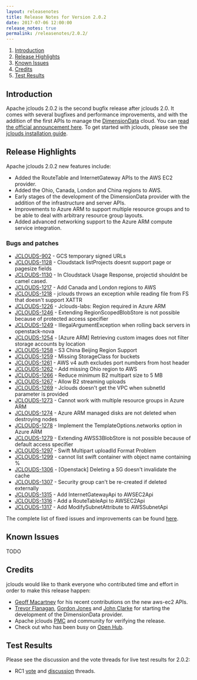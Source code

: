 ```yaml
---
layout: releasenotes
title: Release Notes for Version 2.0.2
date: 2017-07-06 12:00:00
release_notes: true
permalink: /releasenotes/2.0.2/
---
```


1. [Introduction](#intro)
1. [Release Highlights](#highlights)
1. [Known Issues](#knownissues)
1. [Credits](#credits)
1. [Test Results](#test)

## <a id="intro"></a>Introduction

Apache jclouds 2.0.2 is the second bugfix release after jclouds 2.0. It comes with several bugfixes and performance improvements, and with the addition of the first APIs to manage the [DimensionData](http://www.dimensiondata.com) cloud. You can [read the official announcement here](https://s.apache.org/jclouds202). To get started with jclouds, please see the [jclouds installation guide](/start/install/).

## <a id="highlights"></a>Release Highlights

Apache jclouds 2.0.2 new features include:

* Added the RouteTable and InternetGateway APIs to the AWS EC2 provider.
* Added the Ohio, Canada, London and China regions to AWS.
* Early stages of the development of the DimensionData provider with the addition of the infrastructure and server APIs.
* Improvements to Azure ARM to support multiple resource groups and to be able to deal with arbitrary resource group layouts.
* Added advanced networking support to the Azure ARM compute service integration.

### Bugs and patches

* [JCLOUDS-902](https://issues.apache.org/jira/browse/JCLOUDS-902) - GCS temporary signed URLs
* [JCLOUDS-1128](https://issues.apache.org/jira/browse/JCLOUDS-1128) - Cloudstack listProjects doesnt support page or pagesize fields
* [JCLOUDS-1130](https://issues.apache.org/jira/browse/JCLOUDS-1130) - In Cloudstack Usage Response, projectid shouldnt be camel cased.
* [JCLOUDS-1217](https://issues.apache.org/jira/browse/JCLOUDS-1217) - Add Canada and London regions to AWS
* [JCLOUDS-1218](https://issues.apache.org/jira/browse/JCLOUDS-1218) - jclouds throws an exception while reading file from FS that doesn't support XATTR
* [JCLOUDS-1226](https://issues.apache.org/jira/browse/JCLOUDS-1226) - Jclouds-labs: Region required in Azure ARM
* [JCLOUDS-1246](https://issues.apache.org/jira/browse/JCLOUDS-1246) - Extending RegionScopedBlobStore is not possible because of protected access specifier
* [JCLOUDS-1249](https://issues.apache.org/jira/browse/JCLOUDS-1249) - IllegalArgumentException when rolling back servers in openstack-nova
* [JCLOUDS-1254](https://issues.apache.org/jira/browse/JCLOUDS-1254) - [Azure ARM] Retrieving custom images does not filter storage accounts by location
* [JCLOUDS-1258](https://issues.apache.org/jira/browse/JCLOUDS-1258) - S3 China Beijing Region Support
* [JCLOUDS-1259](https://issues.apache.org/jira/browse/JCLOUDS-1259) - Missing StorageClass for buckets
* [JCLOUDS-1261](https://issues.apache.org/jira/browse/JCLOUDS-1261) - AWS v4 auth excludes port numbers from host header
* [JCLOUDS-1262](https://issues.apache.org/jira/browse/JCLOUDS-1262) - Add missing Ohio region to AWS
* [JCLOUDS-1266](https://issues.apache.org/jira/browse/JCLOUDS-1266) - Reduce minimum B2 multipart size to 5 MB
* [JCLOUDS-1267](https://issues.apache.org/jira/browse/JCLOUDS-1267) - Allow B2 streaming uploads
* [JCLOUDS-1269](https://issues.apache.org/jira/browse/JCLOUDS-1269) - Jclouds doesn't get the VPC when subnetId parameter is provided
* [JCLOUDS-1273](https://issues.apache.org/jira/browse/JCLOUDS-1273) - Cannot work with multiple resource groups in Azure ARM
* [JCLOUDS-1274](https://issues.apache.org/jira/browse/JCLOUDS-1274) - Azure ARM managed disks are not deleted when destroying nodes
* [JCLOUDS-1278](https://issues.apache.org/jira/browse/JCLOUDS-1278) - Implement the TemplateOptions.networks option in Azure ARM
* [JCLOUDS-1279](https://issues.apache.org/jira/browse/JCLOUDS-1279) - Extending AWSS3BlobStore is not possible because of default access specifier 
* [JCLOUDS-1297](https://issues.apache.org/jira/browse/JCLOUDS-1297) - Swift Multipart uploadId Format Problem
* [JCLOUDS-1299](https://issues.apache.org/jira/browse/JCLOUDS-1299) - cannot list swift container with object name containing %
* [JCLOUDS-1306](https://issues.apache.org/jira/browse/JCLOUDS-1306) - [Openstack] Deleting a SG doesn't invalidate the cache
* [JCLOUDS-1307](https://issues.apache.org/jira/browse/JCLOUDS-1307) - Security group can't be re-created if deleted externally
* [JCLOUDS-1315](https://issues.apache.org/jira/browse/JCLOUDS-1315) - Add InternetGatewayApi to AWSEC2Api
* [JCLOUDS-1316](https://issues.apache.org/jira/browse/JCLOUDS-1316) - Add a RouteTableApi to AWSEC2Api
* [JCLOUDS-1317](https://issues.apache.org/jira/browse/JCLOUDS-1317) - Add ModifySubnetAttribute to AWSSubnetApi

The complete list of fixed issues and improvements can be found [here](https://issues.apache.org/jira/secure/ReleaseNote.jspa?version=12339744&styleName=Html&projectId=12314430).

## <a id="knownissues"></a> Known Issues

TODO

## <a id="credits"></a>Credits

jclouds would like to thank everyone who contributed time and effort in order to make this release happen:

* [Geoff Macartney](https://twitter.com/grymacy) for his recent contributions on the new aws-ec2 APIs.
* [Trevor Flanagan](https://github.com/trevorflanagan), [Gordon Jones](https://github.com/gatj98) and [John Clarke](https://github.com/jawnclarke) for starting the development of the DimensionData provider.
* Apache jclouds [PMC](http://people.apache.org/committers-by-project.html#jclouds-pmc) and community for verifying the release.
* Check out who has been busy on [Open Hub](https://www.openhub.net/p/jclouds/contributors?query=&sort=latest_commit).

## <a id="test"></a>Test Results

Please see the discussion and the vote threads for live test results for 2.0.2:

* RC1 [vote](https://s.apache.org/jclouds202rc1vote) and [discussion](https://s.apache.org/jclouds202rc1discuss) threads.

